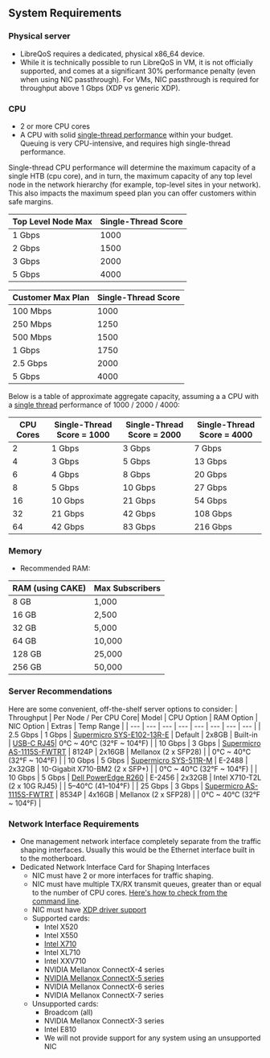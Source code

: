 ## System Requirements
### Physical server
* LibreQoS requires a dedicated, physical x86_64 device.
* While it is technically possible to run LibreQoS in  VM, it is not officially supported, and comes at a significant 30% performance penalty (even when using NIC passthrough). For VMs, NIC passthrough is required for throughput above 1 Gbps (XDP vs generic XDP).

### CPU
* 2 or more CPU cores
* A CPU with solid [single-thread performance](https://www.cpubenchmark.net/singleThread.html#server-thread) within your budget. Queuing is very CPU-intensive, and requires high single-thread performance.

Single-thread CPU performance will determine the maximum capacity of a single HTB (cpu core), and in turn, the maximum capacity of any top level node in the network hierarchy (for example, top-level sites in your network). This also impacts the maximum speed plan you can offer customers within safe margins.

| Top Level Node Max  | Single-Thread Score      |
| --------------------| ------------------------ |
| 1 Gbps              | 1000                     |
| 2 Gbps              | 1500                     |
| 3 Gbps              | 2000                     |
| 5 Gbps              | 4000                     |

| Customer Max Plan   | Single-Thread Score      |
| --------------------| ------------------------ |
| 100 Mbps            | 1000                     |
| 250 Mbps            | 1250                     |
| 500 Mbps            | 1500                     |
| 1 Gbps              | 1750                     |
| 2.5 Gbps            | 2000                     |
| 5 Gbps              | 4000                     |

Below is a table of approximate aggregate capacity, assuming a a CPU with a [single thread](https://www.cpubenchmark.net/singleThread.html#server-thread) performance of 1000 / 2000 / 4000:

| CPU Cores | Single-Thread Score = 1000 | Single-Thread Score = 2000 | Single-Thread Score = 4000 |
|-----------|----------------------------|----------------------------|----------------------------|
| 2         | 1 Gbps                     | 3 Gbps                     | 7 Gbps                     |
| 4         | 3 Gbps                     | 5 Gbps                     | 13 Gbps                    |
| 6         | 4 Gbps                     | 8 Gbps                     | 20 Gbps                    |
| 8         | 5 Gbps                     | 10 Gbps                    | 27 Gbps                    |
| 16        | 10 Gbps                    | 21 Gbps                    | 54 Gbps                    |
| 32        | 21 Gbps                    | 42 Gbps                    | 108 Gbps                   |
| 64        | 42 Gbps                    | 83 Gbps                    | 216 Gbps                   |

### Memory
* Recommended RAM:

| RAM (using CAKE) | Max Subscribers |
| ---------------- | --------------- |
| 8 GB             | 1,000           |
| 16 GB            | 2,500           | 
| 32 GB            | 5,000           |
| 64 GB            | 10,000          |
| 128 GB           | 25,000          |
| 256 GB           | 50,000          |

### Server Recommendations
Here are some convenient, off-the-shelf server options to consider:
| Throughput | Per Node / Per CPU Core| Model | CPU Option | RAM Option | NIC Option | Extras | Temp Range |
| --- | --- | --- | --- | --- | --- | --- | --- | 
| 2.5 Gbps | 1 Gbps | [Supermicro SYS-E102-13R-E](https://store.supermicro.com/us_en/compact-embedded-iot-i5-1350pe-sys-e102-13r-e.html) | Default | 2x8GB | Built-in | [USB-C RJ45](https://www.amazon.com/Anker-Ethernet-PowerExpand-Aluminum-Portable/dp/B08CK9X9Z8/)| 0°C ~ 40°C (32°F ~ 104°F) |
| 10 Gbps | 3 Gbps | [Supermicro AS-1115S-FWTRT](https://store.supermicro.com/us_en/1u-amd-epyc-8004-compact-server-as-1115s-fwtrt.html) | 8124P | 2x16GB | Mellanox (2 x SFP28) | | 0°C ~ 40°C (32°F ~ 104°F) |
| 10 Gbps | 5 Gbps | [Supermicro SYS-511R-M](https://store.supermicro.com/us_en/mainstream-1u-sys-511r-m.html) | E-2488 | 2x32GB | 10-Gigabit X710-BM2 (2 x SFP+) | | 0°C ~ 40°C (32°F ~ 104°F) |
| 10 Gbps | 5 Gbps | [Dell PowerEdge R260](https://www.dell.com/en-us/shop/dell-poweredge-servers/new-poweredge-r260-rack-server/spd/poweredge-r260/pe_r260_tm_vi_vp_sb?configurationid=2cd33e43-57a3-4f82-aa72-9d5f45c9e24c) | E-2456 | 2x32GB | Intel X710-T2L (2 x 10G RJ45) | | 5–40°C (41–104°F) |
| 25 Gbps |  3 Gbps | [Supermicro AS-1115S-FWTRT](https://store.supermicro.com/us_en/1u-amd-epyc-8004-compact-server-as-1115s-fwtrt.html) | 8534P | 4x16GB | Mellanox (2 x SFP28) | | 0°C ~ 40°C (32°F ~ 104°F) |

### Network Interface Requirements
* One management network interface completely separate from the traffic shaping interfaces. Usually this would be the Ethernet interface built in to the motherboard.
* Dedicated Network Interface Card for Shaping Interfaces
  * NIC must have 2 or more interfaces for traffic shaping.
  * NIC must have multiple TX/RX transmit queues, greater than or equal to the number of CPU cores. [Here's how to check from the command line](https://serverfault.com/questions/772380/how-to-tell-if-nic-has-multiqueue-enabled).
  * NIC must have [XDP driver support](https://github.com/xdp-project/xdp-project/blob/master/areas/drivers/README.org)
  * Supported cards:
    * Intel X520
    * Intel X550
    * [Intel X710](https://www.fs.com/products/75600.html)
    * Intel XL710
    * Intel XXV710
    * NVIDIA Mellanox ConnectX-4 series
    * [NVIDIA Mellanox ConnectX-5 series](https://www.fs.com/products/119649.html)
    * NVIDIA Mellanox ConnectX-6 series
    * NVIDIA Mellanox ConnectX-7 series
  * Unsupported cards:
    * Broadcom (all)
    * NVIDIA Mellanox ConnectX-3 series
    * Intel E810
    * We will not provide support for any system using an unsupported NIC
